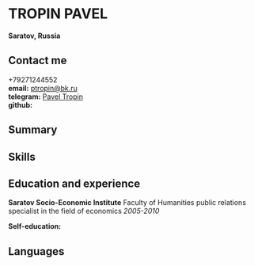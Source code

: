 # TROPIN PAVEL #  
**Saratov, Russia**  

## Contact me ##  
+79271244552  
**email:** ptropin@bk.ru  
**telegram:** [Pavel Tropin](http://t.me/PavelTR_88)  
**github:**  

## Summary ##  


## Skills ##  

## Education and experience ##  

**Saratov Socio-Economic Institute**
Faculty of Humanities
public relations specialist in the field of economics
*2005-2010*

**Self-education:**  
 

## Languages ##  
   

